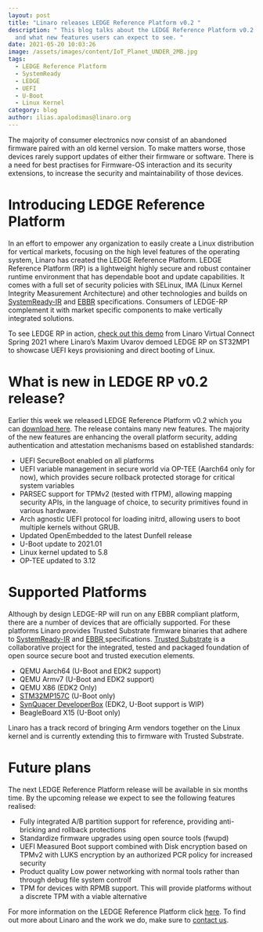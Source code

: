 ```yaml
---
layout: post
title: "Linaro releases LEDGE Reference Platform v0.2 "
description: " This blog talks about the LEDGE Reference Platform v0.2 release
  and what new features users can expect to see. "
date: 2021-05-20 10:03:26
image: /assets/images/content/IoT_Planet_UNDER_2MB.jpg
tags:
  - LEDGE Reference Platform
  - SystemReady
  - LEDGE
  - UEFI
  - U-Boot
  - Linux Kernel
category: blog
author: ilias.apalodimas@linaro.org
---
```

The majority of consumer electronics now consist of an abandoned firmware paired with an old kernel version. To make matters worse, those devices rarely support updates of either their firmware or software. There is a need for best practises for Firmware-OS interaction and its security extensions, to increase the security and maintainability of those devices.

# Introducing LEDGE Reference Platform

In an effort to empower any organization to easily create a Linux distribution for vertical markets, focusing on the high level features of the operating system, Linaro has created the LEDGE Reference Platform. LEDGE Reference Platform (RP) is a lightweight highly secure and robust container runtime environment that has dependable boot and update capabilities. It comes with a full set of security policies with SELinux, IMA (Linux Kernel Integrity Measurement Architecture) and other technologies and builds on [SystemReady-IR](https://developer.arm.com/architectures/system-architectures/arm-systemready/ir) and [EBBR](https://arm-software.github.io/ebbr/) specifications. Consumers of LEDGE-RP complement it with market specific components to make vertically integrated solutions.

To see LEDGE RP in action, [check out this demo](https://www.youtube.com/watch?v=otciKqA0hdQ) from Linaro Virtual Connect Spring 2021 where Linaro’s Maxim Uvarov demoed LEDGE RP on ST32MP1 to showcase UEFI keys provisioning and direct booting of Linux.

# What is new in LEDGE RP v0.2 release?

Earlier this week we released LEDGE Reference Platform v0.2 which you can [download here](http://releases.linaro.org/components/ledge/rp-0.2/). The release contains many new features. The majority of the new features are enhancing the overall platform security, adding authentication and attestation mechanisms based on established standards:

* UEFI SecureBoot enabled on all platforms
* UEFI variable management in secure world via OP-TEE (Aarch64 only for now), which provides secure rollback protected storage for critical system variables
* PARSEC support for TPMv2 (tested with fTPM), allowing mapping security APIs, in the language of choice, to security primitives found in various hardware.
* Arch agnostic UEFI protocol for loading initrd, allowing users to boot multiple kernels without GRUB.
* Updated OpenEmbedded to the latest Dunfell release
* U-Boot update to 2021.01
* Linux kernel updated to 5.8
* OP-TEE updated to 3.12

# Supported Platforms

Although by design LEDGE-RP will run on any EBBR compliant platform, there are a number of devices that are officially supported. For these platforms Linaro provides Trusted Substrate firmware binaries that adhere to [SystemReady-IR](https://developer.arm.com/architectures/system-architectures/arm-systemready/ir) and [EBBR ](https://arm-software.github.io/ebbr/)specifications. [Trusted Substrate](/automotive-iot-and-edge-devices/) is a collaborative project for the integrated, tested and packaged foundation of open source secure boot and trusted execution elements.

* QEMU Aarch64 (U-Boot and EDK2 support)
* QEMU Armv7 (U-Boot and EDK2 support)
* QEMU X86 (EDK2 Only)
* [STM32MP157C](https://www.st.com/en/evaluation-tools/stm32mp157c-dk2.html) (U-Boot only)
* [SynQuacer DeveloperBox](https://www.96boards.org/product/developerbox/) (EDK2, U-Boot support is WIP)
* BeagleBoard X15 (U-Boot only)

Linaro has a track record of bringing Arm vendors together on the Linux kernel and is currently extending this to firmware with Trusted Substrate.

# Future plans

The next LEDGE Reference Platform release will be available in six months time. By the upcoming release we expect to see the following features realised:

* Fully integrated A/B partition support for reference, providing anti-bricking and rollback protections
* Standardize firmware upgrades using open source tools (fwupd)
* UEFI Measured Boot support combined with Disk encryption based on TPMv2 with LUKS encryption by an authorized PCR policy for increased security
* Product quality Low power networking with normal tools rather than through debug file system controlf
* TPM for devices with RPMB support. This will provide platforms without a discrete TPM with a viable alternative

For more information on the LEDGE Reference Platform click [here](https://github.com/Linaro/ledge-oe-manifest). To find out more about Linaro and the work we do, make sure to [contact us](https://www.linaro.org/contact/).